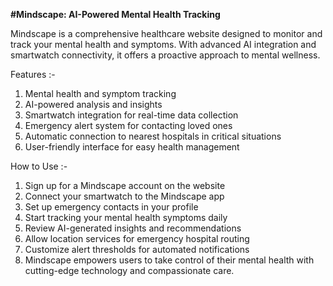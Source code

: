 **#Mindscape: AI-Powered Mental Health Tracking**

Mindscape is a comprehensive healthcare website designed to monitor and track your mental health and symptoms. With advanced AI integration and smartwatch connectivity, it offers a proactive approach to mental wellness.

Features :-
1. Mental health and symptom tracking
2. AI-powered analysis and insights
3. Smartwatch integration for real-time data collection
4. Emergency alert system for contacting loved ones
5. Automatic connection to nearest hospitals in critical situations
6. User-friendly interface for easy health management

How to Use :-
1. Sign up for a Mindscape account on the website
2. Connect your smartwatch to the Mindscape app
3. Set up emergency contacts in your profile
4. Start tracking your mental health symptoms daily
5. Review AI-generated insights and recommendations
6. Allow location services for emergency hospital routing
7. Customize alert thresholds for automated notifications
8. Mindscape empowers users to take control of their mental health with cutting-edge technology and compassionate care.
